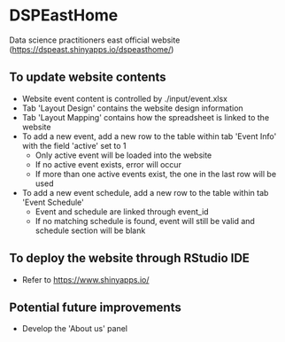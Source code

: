 # DSPEastHome
Data science practitioners east official website (https://dspeast.shinyapps.io/dspeasthome/)

## To update website contents
* Website event content is controlled by ./input/event.xlsx
* Tab 'Layout Design' contains the website design information
* Tab 'Layout Mapping' contains how the spreadsheet is linked to the website
* To add a new event, add a new row to the table within tab 'Event Info' with the field 'active' set to 1
  * Only active event will be loaded into the website
  * If no active event exists, error will occur
  * If more than one active events exist, the one in the last row will be used
* To add a new event schedule, add a new row to the table within tab 'Event Schedule' 
  * Event and schedule are linked through event_id
  * If no matching schedule is found, event will still be valid and schedule section will be blank

## To deploy the website through RStudio IDE
* Refer to https://www.shinyapps.io/

## Potential future improvements
* Develop the 'About us' panel